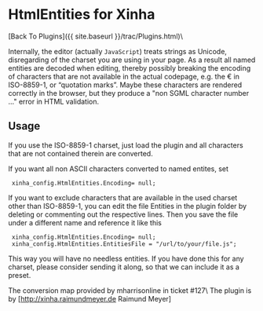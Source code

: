 # HtmlEntities for Xinha
[Back To Plugins]({{ site.baseurl }}/trac/Plugins.html)\\

Internally, the editor (actually `JavaScript`) treats strings as Unicode, disregarding of the charset you are using in your page. As a result all named entities are decoded when editing, thereby possibly breaking the encoding of characters that are not available in the actual codepage, e.g. the € in ISO-8859-1, or “quotation marks”. 
Maybe these characters are rendered correctly in the browser, but they produce a "non SGML character number ..." error in HTML validation.


## Usage
If you use the ISO-8859-1 charset, just load the plugin and all characters that are not contained therein are converted.

If you want all non ASCII characters converted to named entites, set 

```
 xinha_config.HtmlEntities.Encoding= null; 
```


If you want to exclude characters that are available in the used charset other than ISO-8859-1, you can edit the file Entities in the plugin folder by deleting or commenting out the respective lines. Then you save the file under a different name and reference it like this

```
 xinha_config.HtmlEntities.Encoding= null; 
 xinha_config.HtmlEntities.EntitiesFile = "/url/to/your/file.js"; 
```

This way you will have no needless entities. If you have done this for any charset, please consider sending it along, so that we can include it as a preset.

The conversion map provided by mharrisonline in ticket #127\\
The plugin is by [http://xinha.raimundmeyer.de Raimund Meyer]
